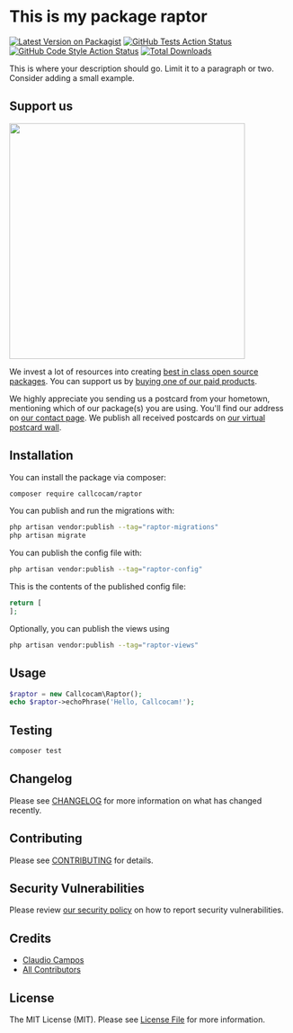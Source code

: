 # This is my package raptor

[![Latest Version on Packagist](https://img.shields.io/packagist/v/callcocam/raptor.svg?style=flat-square)](https://packagist.org/packages/callcocam/raptor)
[![GitHub Tests Action Status](https://img.shields.io/github/actions/workflow/status/callcocam/raptor/run-tests.yml?branch=main&label=tests&style=flat-square)](https://github.com/callcocam/raptor/actions?query=workflow%3Arun-tests+branch%3Amain)
[![GitHub Code Style Action Status](https://img.shields.io/github/actions/workflow/status/callcocam/raptor/fix-php-code-style-issues.yml?branch=main&label=code%20style&style=flat-square)](https://github.com/callcocam/raptor/actions?query=workflow%3A"Fix+PHP+code+style+issues"+branch%3Amain)
[![Total Downloads](https://img.shields.io/packagist/dt/callcocam/raptor.svg?style=flat-square)](https://packagist.org/packages/callcocam/raptor)

This is where your description should go. Limit it to a paragraph or two. Consider adding a small example.

## Support us

[<img src="https://github-ads.s3.eu-central-1.amazonaws.com/raptor.jpg?t=1" width="419px" />](https://spatie.be/github-ad-click/raptor)

We invest a lot of resources into creating [best in class open source packages](https://spatie.be/open-source). You can support us by [buying one of our paid products](https://spatie.be/open-source/support-us).

We highly appreciate you sending us a postcard from your hometown, mentioning which of our package(s) you are using. You'll find our address on [our contact page](https://spatie.be/about-us). We publish all received postcards on [our virtual postcard wall](https://spatie.be/open-source/postcards).

## Installation

You can install the package via composer:

```bash
composer require callcocam/raptor
```

You can publish and run the migrations with:

```bash
php artisan vendor:publish --tag="raptor-migrations"
php artisan migrate
```

You can publish the config file with:

```bash
php artisan vendor:publish --tag="raptor-config"
```

This is the contents of the published config file:

```php
return [
];
```

Optionally, you can publish the views using

```bash
php artisan vendor:publish --tag="raptor-views"
```

## Usage

```php
$raptor = new Callcocam\Raptor();
echo $raptor->echoPhrase('Hello, Callcocam!');
```

## Testing

```bash
composer test
```

## Changelog

Please see [CHANGELOG](CHANGELOG.md) for more information on what has changed recently.

## Contributing

Please see [CONTRIBUTING](CONTRIBUTING.md) for details.

## Security Vulnerabilities

Please review [our security policy](../../security/policy) on how to report security vulnerabilities.

## Credits

- [Claudio Campos](https://github.com/callcocam)
- [All Contributors](../../contributors)

## License

The MIT License (MIT). Please see [License File](LICENSE.md) for more information.
